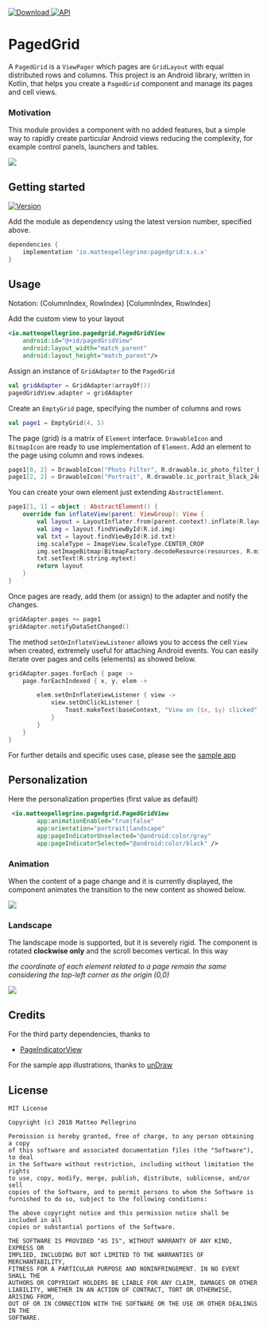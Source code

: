 [ ![Download](https://api.bintray.com/packages/arabello/android/pagedgrid/images/download.svg) ](https://bintray.com/arabello/android/pagedgrid/_latestVersion)
[![API](https://img.shields.io/badge/API-16%2B-orange.svg?style=flat)](https://android-arsenal.com/api?level=16)

# PagedGrid

A `PagedGrid` is a `ViewPager` which pages are `GridLayout` with equal distributed rows and columns. 
This project is an Android library, written in Kotlin, that helps you create a `PagedGrid` component and manage its pages and cell views.

### Motivation

This module provides a component with no added features, but a simple way to rapidly create particular
Android views reducing the complexity, for example control panels, launchers and tables.

![](readme_res/portrait.gif)


## Getting started

[ ![Version](https://api.bintray.com/packages/arabello/android/pagedgrid/images/download.svg) ](https://bintray.com/arabello/android/pagedgrid/_latestVersion)

Add the module as dependency using the latest version number, specified above.

```groovy
dependencies {
    implementation 'io.matteopellegrino:pagedgrid:x.x.x'
}
```

## Usage
Notation: (ColumnIndex, RowIndex)  [ColumnIndex, RowIndex]

Add the custom view to your layout

```xml
<io.matteopellegrino.pagedgrid.PagedGridView
    android:id="@+id/pagedGridView"
    android:layout_width="match_parent"
    android:layout_height="match_parent"/>
```

Assign an instance of `GridAdapter` to the `PagedGrid`

```kotlin
val gridAdapter = GridAdapter(arrayOf())
pagedGridView.adapter = gridAdapter
```

Create an `EmptyGrid` page, specifying the number of columns and rows

```kotlin
val page1 = EmptyGrid(4, 5)
```

The page (grid) is a matrix of `Element` interface. 
`DrawableIcon` and `BitmapIcon` are ready to use implementation of `Element`.
Add an element to the page using column and rows indexes.

```kotlin
page1[0, 2] = DrawableIcon("Photo Filter", R.drawable.ic_photo_filter_black_24dp)
page1[2, 2] = DrawableIcon("Portrait", R.drawable.ic_portrait_black_24dp)
```

You can create your own element just extending `AbstractElement`.

```kotlin
page1[1, 1] = object : AbstractElement() {
    override fun inflateView(parent: ViewGroup): View {
        val layout = LayoutInflater.from(parent.context).inflate(R.layout.custom, null)
        val img = layout.findViewById(R.id.img)
        val txt = layout.findViewById(R.id.txt)
        img.scaleType = ImageView.ScaleType.CENTER_CROP
        img.setImageBitmap(BitmapFactory.decodeResource(resources, R.mipmap.img_4))
        txt.setText(R.string.mytext)
        return layout
    }
}
```

Once pages are ready, add them (or assign) to the adapter and notify the changes.

```kotlin
gridAdapter.pages += page1
gridAdapter.notifyDataSetChanged()
```

The method `setOnInflateViewListener` allows you to access the cell `View` when created, extremely
useful for attaching Android events.
You can easily iterate over pages and cells (elements) as showed below.

```kotlin
gridAdapter.pages.forEach { page ->
    page.forEachIndexed { x, y, elem ->

        elem.setOnInflateViewListener { view ->
            view.setOnClickListener {
                Toast.makeText(baseContext, "View on ($x, $y) clicked", Toast.LENGTH_SHORT).show()
            }
        }
    }
}
```

For further details and specific uses case, please see the [sample app](https://github.com/arabello/PagedGrid/blob/master/sample/src/main/java/io/matteopellegrino/pagedgrid/sample/MainActivity.kt)

## Personalization

Here the personalization properties (first value as default)

```xml
 <io.matteopellegrino.pagedgrid.PagedGridView
        app:animationEnabled="true|false"
        app:orientation="portrait|landscape"
        app:pageIndicatorUnselected="@android:color/gray"
        app:pageIndicatorSelected="@android:color/black" />
```

### Animation
When the content of a page change and it is currently displayed, the component animates
the transition to the new content as showed below.

![](readme_res/animation.gif)

### Landscape

The landscape mode is supported, but it is severely rigid. 
The component is rotated **clockwise only** and the scroll becomes vertical. In this way


*the coordinate of each element related to a page remain the same considering
the top-left corner as the origin (0,0)* 


![](readme_res/landscape.gif)

## Credits
For the third party dependencies, thanks to

- [PageIndicatorView](https://github.com/romandanylyk/PageIndicatorView)

For the sample app illustrations, thanks to [unDraw](https://undraw.co/illustrations)

## License

    MIT License
       
    Copyright (c) 2018 Matteo Pellegrino
        
    Permission is hereby granted, free of charge, to any person obtaining a copy
    of this software and associated documentation files (the "Software"), to deal
    in the Software without restriction, including without limitation the rights
    to use, copy, modify, merge, publish, distribute, sublicense, and/or sell
    copies of the Software, and to permit persons to whom the Software is
    furnished to do so, subject to the following conditions:
        
    The above copyright notice and this permission notice shall be included in all
    copies or substantial portions of the Software.
        
    THE SOFTWARE IS PROVIDED "AS IS", WITHOUT WARRANTY OF ANY KIND, EXPRESS OR
    IMPLIED, INCLUDING BUT NOT LIMITED TO THE WARRANTIES OF MERCHANTABILITY,
    FITNESS FOR A PARTICULAR PURPOSE AND NONINFRINGEMENT. IN NO EVENT SHALL THE
    AUTHORS OR COPYRIGHT HOLDERS BE LIABLE FOR ANY CLAIM, DAMAGES OR OTHER
    LIABILITY, WHETHER IN AN ACTION OF CONTRACT, TORT OR OTHERWISE, ARISING FROM,
    OUT OF OR IN CONNECTION WITH THE SOFTWARE OR THE USE OR OTHER DEALINGS IN THE
    SOFTWARE.
